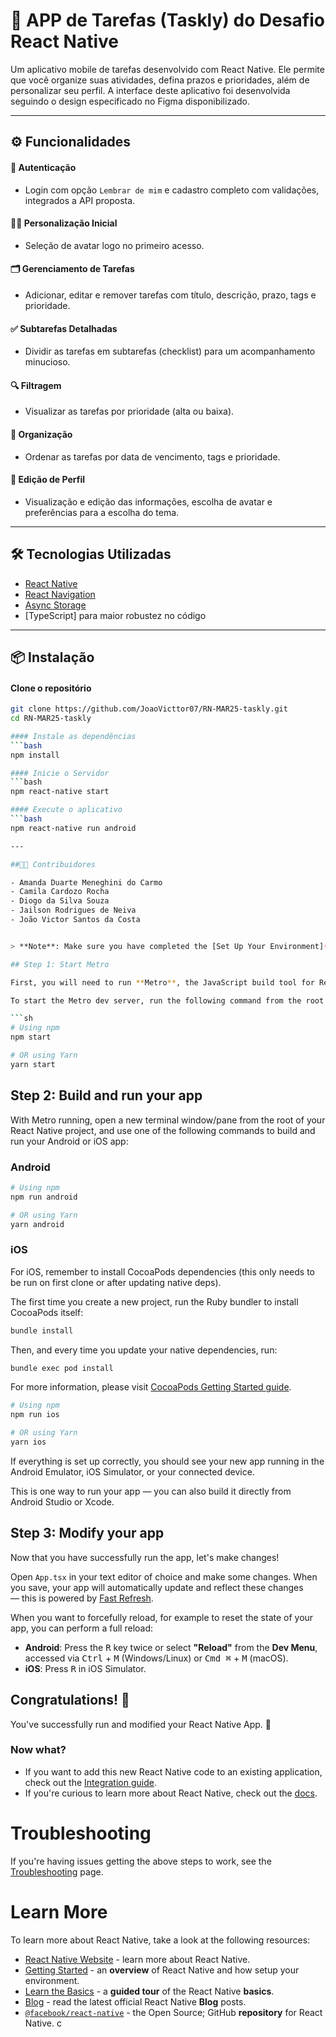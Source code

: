 # 📱 APP de Tarefas (Taskly) do Desafio React Native 

 Um aplicativo mobile de tarefas desenvolvido com React Native. Ele permite que você organize suas atividades, defina prazos e prioridades, além de personalizar seu perfil. A interface deste aplicativo foi desenvolvida seguindo o design especificado no Figma disponibilizado.

---

## ⚙️ Funcionalidades 

#### 🔐 Autenticação
- Login com opção `Lembrar de mim` e cadastro completo com validações, integrados a API proposta.

#### 🧑‍🎨 Personalização Inicial
- Seleção de avatar logo no primeiro acesso. 

#### 🗂️ Gerenciamento de Tarefas
- Adicionar, editar e remover tarefas com título, descrição, prazo, tags e prioridade. 

#### ✅ Subtarefas Detalhadas
- Dividir as tarefas em subtarefas (checklist) para um acompanhamento minucioso. 

#### 🔍 Filtragem
- Visualizar as tarefas por prioridade (alta ou baixa). 

#### 📅 Organização
- Ordenar as tarefas por data de vencimento, tags e prioridade. 

#### 👤 Edição de Perfil
- Visualização e edição das informações, escolha de avatar e preferências para a escolha do tema.

---

## 🛠️ Tecnologias Utilizadas


- [React Native](https://reactnative.dev/)
- [React Navigation](https://reactnavigation.org/)
- [Async Storage](https://react-native-async-storage.github.io/async-storage/)
- [TypeScript] para maior robustez no código

---

## 📦 Instalação

#### Clone o repositório

```bash
git clone https://github.com/JoaoVicttor07/RN-MAR25-taskly.git
cd RN-MAR25-taskly

#### Instale as dependências
```bash
npm install

#### Inicie o Servidor 
```bash
npm react-native start

#### Execute o aplicativo
```bash
npm react-native run android

---

##🧑‍💻 Contribuidores

- Amanda Duarte Meneghini do Carmo
- Camila Cardozo Rocha
- Diogo da Silva Souza
- Jailson Rodrigues de Neiva
- João Victor Santos da Costa


> **Note**: Make sure you have completed the [Set Up Your Environment](https://reactnative.dev/docs/set-up-your-environment) guide before proceeding.

## Step 1: Start Metro

First, you will need to run **Metro**, the JavaScript build tool for React Native.

To start the Metro dev server, run the following command from the root of your React Native project:

```sh
# Using npm
npm start

# OR using Yarn
yarn start
```

## Step 2: Build and run your app

With Metro running, open a new terminal window/pane from the root of your React Native project, and use one of the following commands to build and run your Android or iOS app:

### Android

```sh
# Using npm
npm run android

# OR using Yarn
yarn android
```

### iOS

For iOS, remember to install CocoaPods dependencies (this only needs to be run on first clone or after updating native deps).

The first time you create a new project, run the Ruby bundler to install CocoaPods itself:

```sh
bundle install
```

Then, and every time you update your native dependencies, run:

```sh
bundle exec pod install
```

For more information, please visit [CocoaPods Getting Started guide](https://guides.cocoapods.org/using/getting-started.html).

```sh
# Using npm
npm run ios

# OR using Yarn
yarn ios
```

If everything is set up correctly, you should see your new app running in the Android Emulator, iOS Simulator, or your connected device.

This is one way to run your app — you can also build it directly from Android Studio or Xcode.

## Step 3: Modify your app

Now that you have successfully run the app, let's make changes!

Open `App.tsx` in your text editor of choice and make some changes. When you save, your app will automatically update and reflect these changes — this is powered by [Fast Refresh](https://reactnative.dev/docs/fast-refresh).

When you want to forcefully reload, for example to reset the state of your app, you can perform a full reload:

- **Android**: Press the <kbd>R</kbd> key twice or select **"Reload"** from the **Dev Menu**, accessed via <kbd>Ctrl</kbd> + <kbd>M</kbd> (Windows/Linux) or <kbd>Cmd ⌘</kbd> + <kbd>M</kbd> (macOS).
- **iOS**: Press <kbd>R</kbd> in iOS Simulator.

## Congratulations! :tada:

You've successfully run and modified your React Native App. :partying_face:

### Now what?

- If you want to add this new React Native code to an existing application, check out the [Integration guide](https://reactnative.dev/docs/integration-with-existing-apps).
- If you're curious to learn more about React Native, check out the [docs](https://reactnative.dev/docs/getting-started).

# Troubleshooting

If you're having issues getting the above steps to work, see the [Troubleshooting](https://reactnative.dev/docs/troubleshooting) page.

# Learn More

To learn more about React Native, take a look at the following resources:

- [React Native Website](https://reactnative.dev) - learn more about React Native.
- [Getting Started](https://reactnative.dev/docs/environment-setup) - an **overview** of React Native and how setup your environment.
- [Learn the Basics](https://reactnative.dev/docs/getting-started) - a **guided tour** of the React Native **basics**.
- [Blog](https://reactnative.dev/blog) - read the latest official React Native **Blog** posts.
- [`@facebook/react-native`](https://github.com/facebook/react-native) - the Open Source; GitHub **repository** for React Native.
c